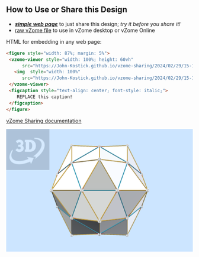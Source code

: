 
## How to Use or Share this Design

 - [***simple web page***](<https://John-Kostick.github.io/vzome-sharing/2024/02/29/15-17-25-Non-Convex-Pentakis-Dodecahedron/>) to just share this design; *try it before you share it!*
 - [raw vZome file](<https://raw.githubusercontent.com/John-Kostick/vzome-sharing/main/2024/02/29/15-17-25-Non-Convex-Pentakis-Dodecahedron/Non-Convex-Pentakis-Dodecahedron.vZome>) to use in vZome desktop or vZome Online
 
 HTML for embedding in any web page:
 ```html
<figure style="width: 87%; margin: 5%">
  <vzome-viewer style="width: 100%; height: 60vh"
       src="https://John-Kostick.github.io/vzome-sharing/2024/02/29/15-17-25-Non-Convex-Pentakis-Dodecahedron/Non-Convex-Pentakis-Dodecahedron.vZome" >
    <img  style="width: 100%"
       src="https://John-Kostick.github.io/vzome-sharing/2024/02/29/15-17-25-Non-Convex-Pentakis-Dodecahedron/Non-Convex-Pentakis-Dodecahedron.png" >
  </vzome-viewer>
  <figcaption style="text-align: center; font-style: italic;">
     REPLACE this caption!
  </figcaption>
</figure>
 ```

[vZome Sharing documentation](https://vzome.github.io/vzome/sharing.html#how-it-works)

![Image](<Non-Convex-Pentakis-Dodecahedron.png>)

